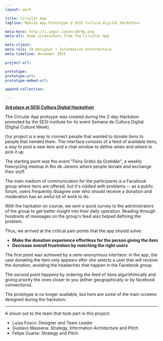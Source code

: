 ```yaml
---
layout: work

title: Circular App
tagline: Mobile App Prototype @ SESI Cultura Digital Hackathon

meta-hero: http://i.imgur.com/nc1Nr9p.png
meta-alt: Some screenshots from the Circular App

meta-client:
meta-role: UX Designer • Information Architecture
meta-timeline: November 2015

project-url: 

prototype: 
prototype-url: 
prototype-embed-url: 

append-collection:

---
```


<strong><a href="http://www.firjan.org.br/main.jsp?lumPageId=40288081201F4C3E012068444B1B7304&lumItemId=2C908CEC47A29CFC0148A8FBBBF509B0">3rd place at SESI Cultura Digital Hackathon</a></strong>

The Circular App protoype was created during the 2-day Hackaton promoted by the SESI institute for its event Semana de Cultura Digital (Digital Culture Week). 

Our project is a way to connect people that wanted to donate itens to people that needed them. The interface consists of a feed of available itens, a way to post a new item and a chat window to define when and where to pick it up. 

The starting point was the event "Feira Grátis da Gratidão", a weekly freecycling meetup in Rio de Janeiro where people donate and exchange their stuff.

The main medium of communication for the participants is a Facebook group where itens are offered, but it's riddled with problems -- as a public forum, users frequently disagree over who should receive a donation and moderation has an awful lot of work to do.

With the hackaton on course, we sent a quick survey to the administrators of the group to get better insight into their daily operation. Reading through hundreds of messages on the group's feed also helped defining the problem.

Thus, we arrived at the critical pain points that the app should solve:

 - **Make the donation experience effortless for the person giving the item**
 - **Decrease overall frustration by matching the right users**

The first point was achieved by a semi-anonymous interface: in the app, the user donating the item only appears after she selects a user that will receive the donation, avoiding the headaches that happen in the Facebook group.

The second point happens by ordering the feed of itens algorithmically and giving priority the ones closer to you (either geographically or by facebook connections).

The prototype is no longer available, but here are some of the main screens designed during the hackaton:

---

A shout-out to the team that took part in this project:

 - Luisa Fosco: Designer and Team Leader
 - Gustavo Massena: Strategy, Information Architecture and Pitch
 - Felipe Duarte: Strategy and Pitch